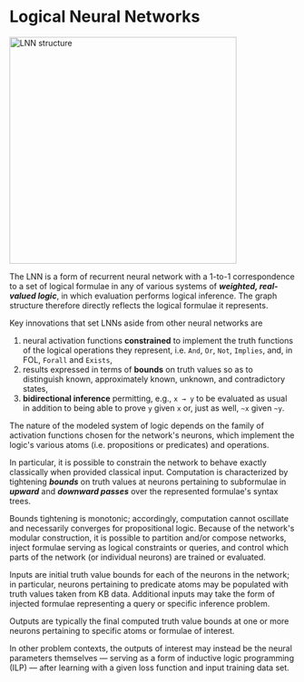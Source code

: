 # Logical Neural Networks

<img src="https://raw.githubusercontent.com/IBM/LNN/master/docs/images/lnn_structure.png" alt="LNN structure" width="400" class="aligncenter"/>

The LNN is a form of recurrent neural network with a 1-to-1 correspondence to a set of logical formulae in any of 
various systems of ___weighted, real-valued logic___, in which evaluation performs logical inference. The graph 
structure therefore directly reflects the logical formulae it represents.

Key innovations that set LNNs aside from other neural networks are
1. neural activation functions __constrained__ to implement the truth functions of the logical operations they 
represent, i.e. `And`, `Or`, `Not`, `Implies`, and, in FOL, `Forall` and `Exists`,
2. results expressed in terms of __bounds__ on truth values so as to distinguish known, approximately known, unknown, 
and contradictory states,
3. __bidirectional inference__ permitting, e.g., `x → y` to be evaluated as usual in addition to being able to prove `y`
given `x` or, just as well, `~x` given `~y`.

The nature of the modeled system of logic depends on the family of activation functions chosen for the network's 
neurons, which implement the logic's various atoms (i.e. propositions or predicates) and operations.

In particular, it is possible to constrain the network to behave exactly classically when provided classical input.
Computation is characterized by tightening ___bounds___ on truth values at neurons pertaining to subformulae in 
___upward___ and ___downward passes___ over the represented formulae's syntax trees.

Bounds tightening is monotonic; accordingly, computation cannot oscillate and necessarily converges for propositional 
logic.
Because of the network's modular construction, it is possible to partition and/or compose networks, inject formulae 
serving as logical constraints or queries, and control which parts of the network (or individual neurons) are trained or
evaluated.

Inputs are initial truth value bounds for each of the neurons in the network; in particular, neurons pertaining to 
predicate atoms may be populated with truth values taken from KB data. Additional inputs may take the form of injected 
formulae representing a query or specific inference problem.

Outputs are typically the final computed truth value bounds at one or more neurons pertaining to specific atoms or 
formulae of interest.

In other problem contexts, the outputs of interest may instead be the neural parameters themselves &mdash; serving as a
form of inductive logic programming (ILP) &mdash; after learning with a given loss function and input training data set.

